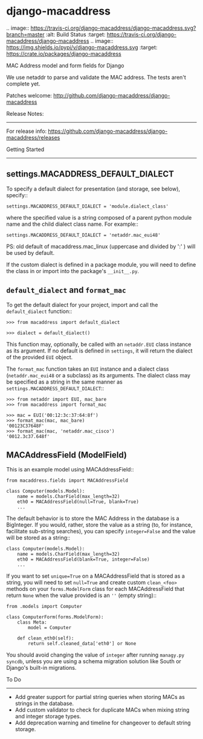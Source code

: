 django-macaddress
==================

.. image:: https://travis-ci.org/django-macaddress/django-macaddress.svg?branch=master
   :alt: Build Status
   :target: https://travis-ci.org/django-macaddress/django-macaddress
.. image:: https://img.shields.io/pypi/v/django-macaddress.svg
   :target: https://crate.io/packages/django-macaddress

MAC Address model and form fields for Django

We use netaddr to parse and validate the MAC address.  The tests aren't
complete yet.

Patches welcome: http://github.com/django-macaddress/django-macaddress

Release Notes:
**************

For release info: https://github.com/django-macaddress/django-macaddress/releases


Getting Started
***************

settings.MACADDRESS_DEFAULT_DIALECT
-----------------------------------
To specify a default dialect for presentation (and storage, see below), specify::
    
    settings.MACADDRESS_DEFAULT_DIALECT = 'module.dialect_class'

where the specified value is a string composed of a parent python module name 
and the child dialect class name. For example::

    settings.MACADDRESS_DEFAULT_DIALECT = 'netaddr.mac_eui48'

PS: old default of macaddress.mac_linux (uppercase and divided by ':' ) will be used by default.

If the custom dialect is defined in a package module, you will need to define the 
class in or import into the package's ``__init__.py``.

``default_dialect`` and ``format_mac``
--------------------------------------
To get the default dialect for your project, import and call the ``default_dialect`` function::

    >>> from macaddress import default_dialect
    
    >>> dialect = default_dialect()
    
This function may, optionally, be called with an ``netaddr.EUI`` class instance as its argument. If no
default is defined in ``settings``, it will return the dialect of the provided ``EUI`` object.

The ``format_mac`` function takes an ``EUI`` instance and a dialect class (``netaddr.mac_eui48`` or a 
subclass) as its arguments. The dialect class may be specified as a string in the same manner as 
``settings.MACADDRESS_DEFAULT_DIALECT``::
    
    >>> from netaddr import EUI, mac_bare
    >>> from macaddress import format_mac

    >>> mac = EUI('00:12:3c:37:64:8f')
    >>> format_mac(mac, mac_bare)
    '00123C37648F'
    >>> format_mac(mac, 'netaddr.mac_cisco')
    '0012.3c37.648f'
    
MACAddressField (ModelField)
----------------------------
This is an example model using MACAddressField::
    
    from macaddress.fields import MACAddressField
    
    class Computer(models.Model):
        name = models.CharField(max_length=32)
        eth0 = MACAddressField(null=True, blank=True)
        ...
    
The default behavior is to store the MAC Address in the database is a BigInteger. 
If you would, rather, store the value as a string (to, for instance, facilitate 
sub-string searches), you can specify ``integer=False`` and the value will be stored
as a string::

    class Computer(models.Model):
        name = models.CharField(max_length=32)
        eth0 = MACAddressField(blank=True, integer=False)
        ...

If you want to set ``unique=True`` on a MACAddressField that is stored as a string, you will need 
to set ``null=True`` and create custom ``clean_<foo>`` methods on your ``forms.ModelForm`` class for 
each MACAddressField that return ``None`` when the value provided is an ``''`` (empty string)::

    from .models import Computer
    
    class ComputerForm(forms.ModelForm):
        class Meta:
            model = Computer
        
        def clean_eth0(self):
            return self.cleaned_data['eth0'] or None
        
You should avoid changing the value of ``integer`` after running ``managy.py syncdb``, 
unless you are using a schema migration solution like South or Django's built-in migrations.


To Do
*****

+ Add greater support for partial string queries when storing MACs as strings in the database.
+ Add custom validator to check for duplicate MACs when mixing string and integer storage types.
+ Add deprecation warning and timeline for changeover to default string storage.
